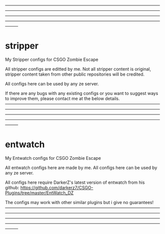 ———————————————————————————————————————————————————————————————————————————————————————————————————————————————————————————————————————————————————
# stripper
My Stripper configs for CSGO Zombie Escape

All stripper configs are editted by me.
Not all stripper content is original, stripper content taken from other public repositories will be credited.

All configs here can be used by any ze server.

If there are any bugs with any existing configs or you want to suggest ways to improve them, please contact me at the below details.
———————————————————————————————————————————————————————————————————————————————————————————————————————————————————————————————————————————————————
# entwatch
My Entwatch configs for CSGO Zombie Escape

All entwatch configs here are made by me.
All configs here can be used by any ze server.

All configs here require DarkerZ's latest version of entwatch from his github:
https://github.com/darkerz7/CSGO-Plugins/tree/master/EntWatch_DZ

The configs may work with other similar plugins but i give no guarantees!
———————————————————————————————————————————————————————————————————————————————————————————————————————————————————————————————————————————————————
